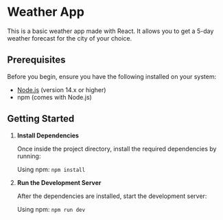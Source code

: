 # Weather App

This is a basic weather app made with React. It allows you to get a 5-day weather forecast for the city of your choice.

## Prerequisites

Before you begin, ensure you have the following installed on your system:

- [Node.js](https://nodejs.org/) (version 14.x or higher)
- npm (comes with Node.js)

## Getting Started

1. **Install Dependencies**

   Once inside the project directory, install the required dependencies by running:

   Using npm: `npm install`

2. **Run the Development Server**

   After the dependencies are installed, start the development server:

   Using npm: `npm run dev`
